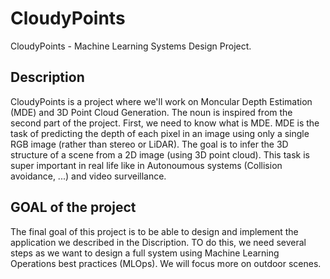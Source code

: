 # CloudyPoints
CloudyPoints  - Machine Learning Systems Design Project. 

## Description 
CloudyPoints is a project where we'll work on Moncular Depth Estimation (MDE) and 3D Point Cloud Generation. The noun is inspired from the second part of the project. First, we need to know what is MDE. MDE is the task of predicting the depth of each pixel in an image using only a single RGB image (rather than stereo or LiDAR). The goal is to infer the 3D structure of a scene from a 2D image (using 3D point cloud).
This task is super important in real life like in Autonoumous systems (Collision avoidance, ...)  and video surveillance.

## GOAL of the project
The final goal of this project is to be able to design and implement the application we described in the Discription. TO do this, we need several steps as we want to design a full system using Machine Learning Operations best practices (MLOps). We will focus more on outdoor scenes.
